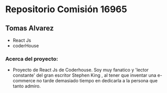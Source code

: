 # Repositorio Comisión 16965
## Tomas Alvarez
- React Js
- coderHouse

### Acerca del proyecto:

- Proyecto de React Js de Coderhouse. Soy muy fanatico y 'lector constante' del gran escritor Stephen King , al tener que inventar una e-commerce no tarde demasiado tiempo en dedicarla a la persona que tanto admiro.